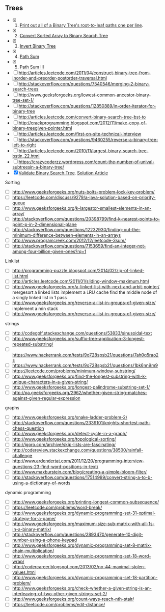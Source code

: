 ## Trees
- [x] 1. [Print out all of a Binary Tree's root-to-leaf paths one per line](http://www.geeksforgeeks.org/given-a-binary-tree-print-out-all-of-its-root-to-leaf-paths-one-per-line/). 
- [x] 2. [Convert Sorted Array to Binary Search Tree](https://leetcode.com/problems/convert-sorted-array-to-binary-search-tree/description/)
- [x] 3. [Invert Binary Tree](https://leetcode.com/problems/invert-binary-tree/description/)
- [x] 4. [Path Sum](https://leetcode.com/problems/path-sum/description/)
- [x] 5. [Path Sum III](https://leetcode.com/problems/path-sum-iii/description/)
- [ ] http://articles.leetcode.com/2011/04/construct-binary-tree-from-inorder-and-preorder-postorder-traversal.html
- [ ] http://stackoverflow.com/questions/7540546/merging-2-binary-search-trees
- [ ] http://www.geeksforgeeks.org/lowest-common-ancestor-binary-tree-set-1/
- [ ] http://stackoverflow.com/questions/12850889/in-order-iterator-for-binary-tree
- [ ] http://articles.leetcode.com/convert-binary-search-tree-bst-to
- [ ] http://crackprogramming.blogspot.com/2012/11/make-copy-of-binary-treegiven-pointer.html
- [ ] http://articles.leetcode.com/first-on-site-technical-interview
- [ ] http://stackoverflow.com/questions/9460255/reverse-a-binary-tree-left-to-right
- [ ] http://articles.leetcode.com/2010/11/largest-binary-search-tree-bstin_22.html
- [ ] https://crazycoderzz.wordpress.com/count-the-number-of-unival-subtreesin-a-binary-tree/
- [x] [Validate Binary Search Tree](https://leetcode.com/problems/validate-binary-search-tree/). [Solution Article](http://articles.leetcode.com/determine-if-binary-tree-is-binary/)

Sorting
- [ ] http://www.geeksforgeeks.org/nuts-bolts-problem-lock-key-problem/
- [ ] https://leetcode.com/discuss/9279/a-java-solution-based-on-priority-queue
- [ ] http://www.geeksforgeeks.org/k-largestor-smallest-elements-in-an-array/
- [ ] http://stackoverflow.com/questions/20398799/find-k-nearest-points-to-point-p-in-2-dimensional-plane
- [ ] http://stackoverflow.com/questions/12232930/finding-out-the-minimum-difference-between-elements-in-an-arrays
- [ ] http://www.programcreek.com/2012/12/leetcode-3sum/
- [ ] http://stackoverflow.com/questions/7153659/find-an-integer-not-among-four-billion-given-ones?rq=1

Linklist
- [ ] http://programming-puzzle.blogspot.com/2014/02/zip-of-linked-list.html
- [ ] http://articles.leetcode.com/2011/01/sliding-window-maximum.html
- [ ] http://www.geeksforgeeks.org/a-linked-list-with-next-and-arbit-pointer/
mergesort a linked lists
implement a LRU cache
find the middle node of a singly linked list in 1 pass
- [ ] http://www.geeksforgeeks.org/reverse-a-list-in-groups-of-given-size/
implement a min stack
- [ ] http://www.geeksforgeeks.org/reverse-a-list-in-groups-of-given-size/

strings
- [ ] http://codegolf.stackexchange.com/questions/53833/sinusoidal-text
- [ ] http://www.geeksforgeeks.org/suffix-tree-application-3-longest-repeated-substring/
- [ ] https://www.hackerrank.com/tests/9o728spsb21/questions/7ah0q5rao2s
- [ ] https://www.hackerrank.com/tests/9o728spsb21/questions/1bk6nn9m9
- [ ] https://leetcode.com/problems/minimum-window-substring/
- [ ] http://www.geeksforgeeks.org/find-the-longest-substring-with-k-unique-characters-in-a-given-string/
- [ ] http://www.geeksforgeeks.org/longest-palindrome-substring-set-1/
- [ ] http://qa.geeksforgeeks.org/2962/whether-given-string-matches-against-given-regular-expression

graphs
- [ ] http://www.geeksforgeeks.org/snake-ladder-problem-2/
- [ ] http://stackoverflow.com/questions/2339101/knights-shortest-path-chess-question
- [ ] http://www.geeksforgeeks.org/detect-cycle-in-a-graph/
- [ ] http://www.geeksforgeeks.org/topological-sorting/
- [ ] http://igoro.com/archive/skip-lists-are-fascinating/
- [ ] http://codereview.stackexchange.com/questions/38500/rainfall-challenge
- [ ] http://www.ardendertat.com/2011/12/20/programming-interview-questions-23-find-word-positions-in-text/
- [ ] http://www.maxburstein.com/blog/creating-a-simple-bloom-filter/
- [ ] http://stackoverflow.com/questions/17514999/convert-string-a-to-b-using-a-dictionary-of-words

dynamic programming
- [ ] http://www.geeksforgeeks.org/printing-longest-common-subsequence/
- [ ] https://leetcode.com/problems/word-break/
- [ ] http://www.geeksforgeeks.org/dynamic-programming-set-31-optimal-strategy-for-a-game/
- [ ] http://www.geeksforgeeks.org/maximum-size-sub-matrix-with-all-1s-in-a-binary-matrix/
- [ ] http://stackoverflow.com/questions/2893470/generate-10-digit-number-using-a-phone-keypad
- [ ] http://www.geeksforgeeks.org/dynamic-programming-set-8-matrix-chain-multiplication/
- [ ] http://www.geeksforgeeks.org/dynamic-programming-set-18-word-wrap/
- [ ] http://codercareer.blogspot.com/2013/02/no-44-maximal-stolen-values.html
- [ ] http://www.geeksforgeeks.org/dynamic-programming-set-18-partition-problem/
- [ ] http://www.geeksforgeeks.org/check-whether-a-given-string-is-an-interleaving-of-two-other-given-strings-set-2/
- [ ] http://www.geeksforgeeks.org/count-ways-reach-nth-stair/
- [ ] https://leetcode.com/problems/edit-distance/